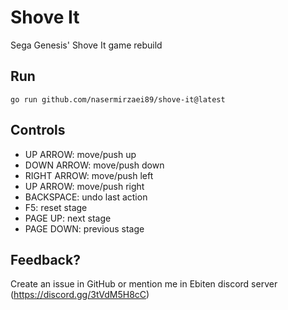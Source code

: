 # Shove It
Sega Genesis' Shove It game rebuild

## Run

```shell
go run github.com/nasermirzaei89/shove-it@latest
```

## Controls

* UP ARROW: move/push up
* DOWN ARROW: move/push down
* RIGHT ARROW: move/push left
* UP ARROW: move/push right
* BACKSPACE: undo last action
* F5: reset stage
* PAGE UP: next stage
* PAGE DOWN: previous stage

## Feedback?

Create an issue in GitHub or mention me in Ebiten discord server (https://discord.gg/3tVdM5H8cC) 
